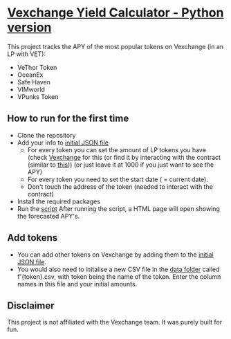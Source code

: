 # [Vexchange Yield Calculator - Python version](https://pabb0.github.io/vexchange-yield-python/)

This project tracks the APY of the most popular tokens on Vexchange (in an LP with VET):
  - VeThor Token
  - OceanEx
  - Safe Haven
  - VIMworld
  - VPunks Token
  
## How to run for the first time
- Clone the repository
- Add your info to [initial JSON file](data/token_addresses.json)
  - For every token you can set the amount of LP tokens you have (check [Vexchange](https://www.vexchange.io) for this (or find it by interacting with the contract (similar to [this](calculations/get_lp_amount.py))) (or just leave it at 1000 if you just want to see the APY)
  - For every token you need to set the start date ( = current date).
  - Don't touch the address of the token (needed to interact with the contract)
- Install the required packages
- Run the [script](main.py)
After running the script, a HTML page will open showing the forecasted APY's.

## Add tokens
- You can add other tokens on Vexchange by adding them to the [initial JSON file](data/token_addresses.json).
- You would also need to initalise a new CSV file in the [data folder](data) called f'{token}.csv, with token being the name of the token. Enter the column names in this file and your initial amounts.

## Disclaimer
This project is not affiliated with the Vexchange team. It was purely built for fun.



